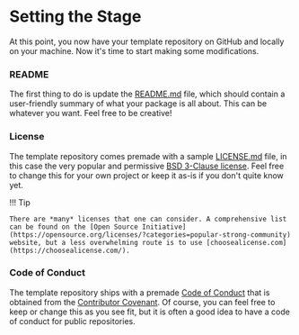 # Setting the Stage

At this point, you now have your template repository on GitHub and locally on your machine. Now it's time to start making some modifications.

### README

The first thing to do is update the [README.md](../../README.md) file, which should contain a user-friendly summary of what your package is all about. This can be whatever you want. Feel free to be creative!

### License

The template repository comes premade with a sample [LICENSE.md](../../LICENSE.md) file, in this case the very popular and permissive [BSD 3-Clause license](https://opensource.org/license/bsd-3-clause/). Feel free to change this for your own project or keep it as-is if you don't quite know yet.

!!! Tip

    There are *many* licenses that one can consider. A comprehensive list can be found on the [Open Source Initiative](https://opensource.org/licenses/?categories=popular-strong-community) website, but a less overwhelming route is to use [choosealicense.com](https://choosealicense.com/).

### Code of Conduct

The template repository ships with a premade [Code of Conduct](../../CODE_OF_CONDUCT.md) that is obtained from the [Contributor Covenant](https://www.contributor-covenant.org/). Of course, you can feel free to keep or change this as you see fit, but it is often a good idea to have a code of conduct for public repositories.
